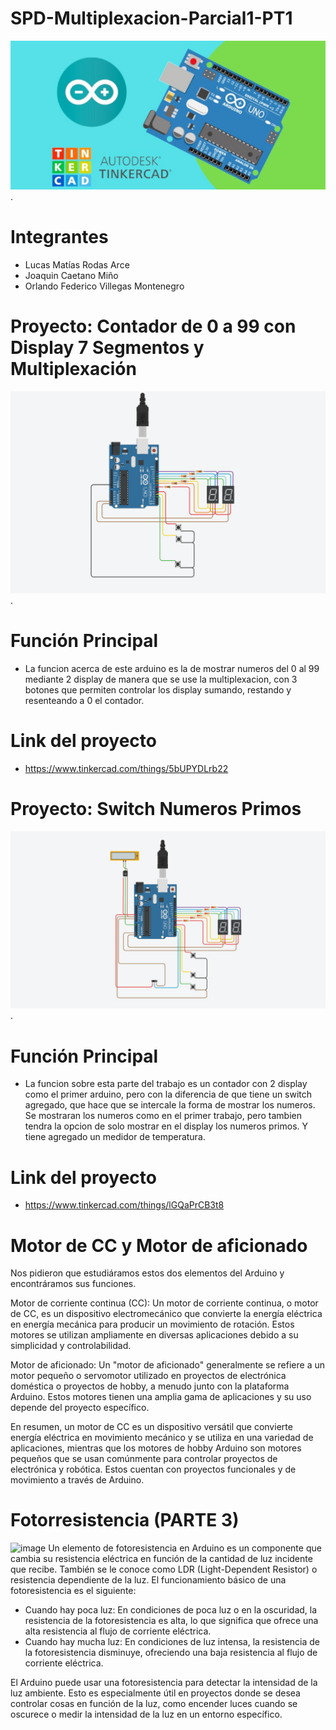 # SPD-Multiplexacion-Parcial1-PT1
![image](https://github.com/fedeveemo/SPD-Multiplexacion-Parcial1/blob/main/Imagenes/Arduino.jpg?raw=true).

# Integrantes
- Lucas Matías Rodas Arce
- Joaquin Caetano Miño
- Orlando Federico Villegas Montenegro
# Proyecto: Contador de 0 a 99 con Display 7 Segmentos y Multiplexación
![image](https://github.com/fedeveemo/SPD-Multiplexacion-Parcial1/blob/main/Imagenes/Multiplexacion.png?raw=true).

# Función Principal
- La funcion acerca de este arduino es la de mostrar numeros del 0 al 99 mediante 2 display de manera que se use la multiplexacion, con 3 botones que permiten controlar los display sumando, restando y resenteando a 0 el contador.

# Link del proyecto 
- https://www.tinkercad.com/things/5bUPYDLrb22

# Proyecto: Switch Numeros Primos
![image](https://github.com/fedeveemo/SPD-Multiplexacion-Parcial1/blob/main/Imagenes/Numeros%20Primos.png?raw=true).

# Función Principal
- La funcion sobre esta parte del trabajo es un contador con 2 display como el primer arduino, pero con la diferencia de que tiene un switch agregado, que hace que se intercale la forma de mostrar los numeros. Se mostraran los numeros como en el primer trabajo, pero tambien tendra la opcion de solo mostrar en el display los numeros primos. Y tiene agregado un medidor de temperatura.

# Link del proyecto 
- https://www.tinkercad.com/things/lGQaPrCB3t8

# Motor de CC y Motor de aficionado
Nos pidieron que estudiáramos estos dos elementos del Arduino y encontráramos sus funciones.

Motor de corriente continua (CC):
Un motor de corriente continua, o motor de CC, es un dispositivo electromecánico que convierte la energía eléctrica en energía mecánica para producir un movimiento de rotación. Estos motores se utilizan ampliamente en diversas aplicaciones debido a su simplicidad y controlabilidad.

Motor de aficionado:
Un "motor de aficionado" generalmente se refiere a un motor pequeño o servomotor utilizado en proyectos de electrónica doméstica o proyectos de hobby, a menudo junto con la plataforma Arduino. Estos motores tienen una amplia gama de aplicaciones y su uso depende del proyecto específico.

En resumen, un motor de CC es un dispositivo versátil que convierte energía eléctrica en movimiento mecánico y se utiliza en una variedad de aplicaciones, mientras que los motores de hobby Arduino son motores pequeños que se usan comúnmente para controlar proyectos de electrónica y robótica. Estos cuentan con proyectos funcionales y de movimiento a través de Arduino.

# Fotorresistencia (PARTE 3)
![image](https://github.com/fedeveemo/SPD-Multiplexacion-Parcial1/assets/146194035/66d250e2-57af-4b3b-9500-5edcced72b43)
Un elemento de fotoresistencia en Arduino es un componente que cambia su resistencia eléctrica en función de la cantidad de luz incidente que recibe. También se le conoce como LDR (Light-Dependent Resistor) o resistencia dependiente de la luz.
El funcionamiento básico de una fotoresistencia es el siguiente:

- Cuando hay poca luz: En condiciones de poca luz o en la oscuridad, la resistencia de la fotoresistencia es alta, lo que significa que ofrece una alta resistencia al flujo de corriente eléctrica.
- Cuando hay mucha luz: En condiciones de luz intensa, la resistencia de la fotoresistencia disminuye, ofreciendo una baja resistencia al flujo de corriente eléctrica.

El Arduino puede usar una fotoresistencia para detectar la intensidad de la luz ambiente. Esto es especialmente útil en proyectos donde se desea controlar cosas en función de la luz, como encender luces cuando se oscurece o medir la intensidad de la luz en un entorno específico.
